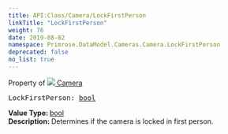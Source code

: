 ```yaml
---
title: API:Class/Camera/LockFirstPerson
linkTitle: "LockFirstPerson"
weight: 76
date: 2019-08-02
namespace: Primrose.DataModel.Cameras.Camera.LockFirstPerson
deprecated: false
no_list: true
---
```

Property of <a href="/docs/api-reference/Class/Camera"><img src="/icons/silk/camera.png"/>&nbsp;Camera</a>
<pre class="method-declaration">
LockFirstPerson: <a class="type" href="/docs/api-reference/System/Primitives#boolean">bool</a></pre>
<b>Value Type: </b>
<a class="type" href="/docs/api-reference/System/Primitives#boolean">bool</a>
<br/>
<b>Description: </b>
Determines if the camera is locked in first person.

